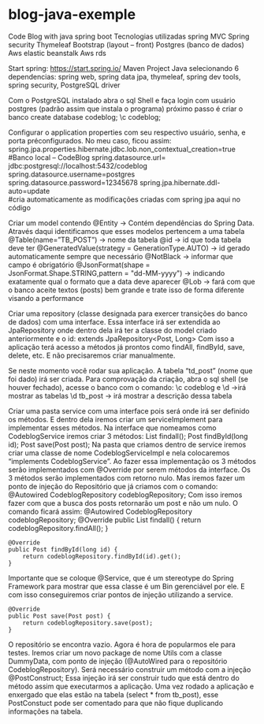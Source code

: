# blog-java-exemple
Code Blog with java spring boot
Tecnologias utilizadas spring MVC
Spring security
Thymeleaf
Bootstrap (layout – front)
Postgres (banco de dados)
Aws elastic beanstalk
Aws rds


Start spring: https://start.spring.io/
Maven Project
Java
selecionando 6 dependencias: spring web, spring data jpa, thymeleaf, spring dev tools, spring security, PostgreSQL driver

Com o PostgreSQL instalado
abra o sql Shell e faça login com usuário postgres (padrão assim que instala o programa)
próximo passo é criar o banco
create database codeblog;
\c codeblog;

Configurar o application properties com seu respectivo usuário, senha, e porta préconfigurados. No meu caso, ficou assim:
spring.jpa.properties.hibernate.jdbc.lob.non_contextual_creation=true
#Banco local – CodeBlog
spring.datasource.url= jdbc:postgresql://localhost:5432/codeblog
spring.datasource.username=postgres
spring.datasource.password=12345678
spring.jpa.hibernate.ddl-auto=update  
#cria automaticamente as modificações criadas com spring jpa aqui no código

Criar um model contendo
@Entity -> Contém dependências do Spring Data. Através daqui identificamos que esses modelos pertencem a uma tabela
@Table(name=”TB_POST”) -> nome da tabela
@id -> id que toda tabela deve ter
@GeneratedValue(strategy = GenerationType.AUTO) -> id gerado automaticamente sempre que necessário
@NotBlack -> informar que campo é obrigatório
@JsonFormat(shape = JsonFormat.Shape.STRING,pattern = "dd-MM-yyyy") -> indicando exatamente qual o formato que a data deve aparecer
@Lob -> fará com que o banco aceite textos (posts) bem grande e trate isso de forma diferente visando a performance

Criar uma repository (classe designada para exercer transições do banco de dados) com uma interface.
Essa interface irá ser extendida ao JpaRepository onde dentro dela irá ter a classe do model criado anteriormente e o id:
extends JpaRepository<Post, Long>
Com isso a aplicação terá acesso a métodos já prontos como findAll, findById, save, delete, etc. E não precisaremos criar manualmente.

Se neste momento você rodar sua aplicação. A tabela “td_post” (nome que foi dado) irá ser criada.
Para comprovação da criação, abra o sql shell (se houver fechado), acesse o banco com o comando:
\c codeblog
e 
\d ->irá mostrar as tabelas
\d tb_post  -> irá mostrar a descrição dessa tabela

Criar uma pasta service com uma interface pois será onde irá ser definido os métodos. E dentro dela iremos criar um serviceImplement para implementar esses métodos.
Na interface que nomeamos como CodeblogService iremos criar 3 métodos:
    List<Post> findall();
    Post findById(long id);
    Post save(Post post);
Na pasta que criamos dentro de service iremos criar uma classe de nome CodeblogServiceImpl e nela colocaremos “implements CodeblogService”.
Ao fazer essa implementação os 3 métodos serão implementados com @Override por serem métodos da interface.
Os 3 métodos serão implementados com retorno nulo. Mas iremos fazer um ponto de injeção do Repositório que já criamos com o comando:
	@Autowired
	CodeblogRepository codeblogRepository;
Com isso iremos fazer com que a busca dos posts retornarão um post e não um nulo.
O comando ficará assim:
	@Autowired
    	CodeblogRepository codeblogRepository;
  @Override
    public List<Post> findall() {
        return codeblogRepository.findAll();
    }

    @Override
    public Post findById(long id) {
        return codeblogRepository.findById(id).get();
    }
Importante que se coloque @Service, que é um stereotype do Spring Framework para mostrar que essa classe é um Bin gerenciável por ele. E com isso conseguiremos criar pontos de injeção utilizando a service.

    @Override
    public Post save(Post post) {
        return codeblogRepository.save(post);
    }
O repositório se encontra vazio. Agora é hora de popularmos ele para testes.
Iremos criar um novo package de nome Utils com a classe DummyData, com ponto de injeção (@AutoWired para o repositório CodeblogRepository).
Será necessário construir um método com a injeção @PostConstruct; Essa injeção irá ser construir tudo que está dentro do método assim que executarmos a aplicação.
Uma vez rodado a aplicação e enxergado que elas estão na tabela (select * from tb_post), esse PostConstuct pode ser comentado para que não fique duplicando informações na tabela.



